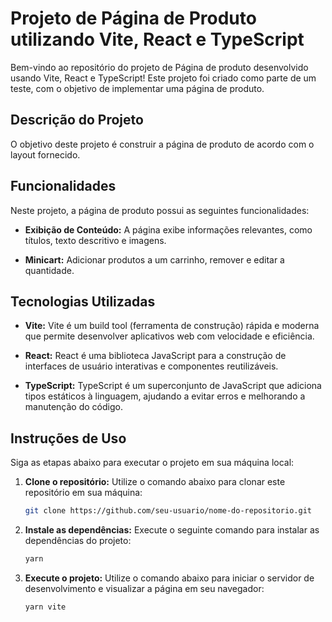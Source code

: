 # Projeto de Página de Produto utilizando Vite, React e TypeScript

Bem-vindo ao repositório do projeto de Página de produto desenvolvido usando Vite, React e TypeScript! Este projeto foi criado como parte de um teste, com o objetivo de implementar uma página de produto.

## Descrição do Projeto

O objetivo deste projeto é construir a página de produto de acordo com o layout fornecido.

## Funcionalidades

Neste projeto, a página de produto possui as seguintes funcionalidades:

- **Exibição de Conteúdo:** A página exibe informações relevantes, como títulos, texto descritivo e imagens.
  
- **Minicart:**  Adicionar produtos a um carrinho, remover e editar a quantidade.

## Tecnologias Utilizadas

- **Vite:** Vite é um build tool (ferramenta de construção) rápida e moderna que permite desenvolver aplicativos web com velocidade e eficiência.

- **React:** React é uma biblioteca JavaScript para a construção de interfaces de usuário interativas e componentes reutilizáveis.

- **TypeScript:** TypeScript é um superconjunto de JavaScript que adiciona tipos estáticos à linguagem, ajudando a evitar erros e melhorando a manutenção do código.

## Instruções de Uso

Siga as etapas abaixo para executar o projeto em sua máquina local:

1. **Clone o repositório:** Utilize o comando abaixo para clonar este repositório em sua máquina:

   ```bash
   git clone https://github.com/seu-usuario/nome-do-repositorio.git
   ```

2. **Instale as dependências:** Execute o seguinte comando para instalar as dependências do projeto:

   ```bash
   yarn 
   ```

3. **Execute o projeto:** Utilize o comando abaixo para iniciar o servidor de desenvolvimento e visualizar a página em seu navegador:
   ```bash
   yarn vite
   ```
